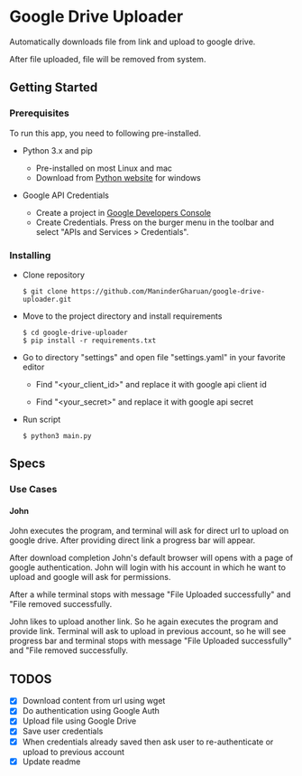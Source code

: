 # Google Drive Uploader

Automatically downloads file from link and upload to google drive.

After file uploaded, file will be removed from system.

## Getting Started

### Prerequisites

To run this app, you need to following pre-installed.

- Python 3.x and pip
  - Pre-installed on most Linux and mac
  - Download from [Python website](httpd://www.python.org/getit/) for windows

- Google API Credentials
  - Create a project in [Google Developers Console](https://console.cloud.google.com/)
  - Create Credentials. Press on the burger menu in the toolbar and select "APIs and Services > Credentials".

### Installing

- Clone repository

  ```
  $ git clone https://github.com/ManinderGharuan/google-drive-uploader.git
  ```

- Move to the project directory and install requirements

  ```
  $ cd google-drive-uploader
  $ pip install -r requirements.txt
  ```

- Go to directory "settings" and open file "settings.yaml" in your favorite editor
  - Find "<your_client_id>" and replace it with google api client id

  - Find "<your_secret>" and replace it with google api secret

- Run script

  ```
  $ python3 main.py
  ```

## Specs

### Use Cases

#### John

John executes the program, and terminal will ask for direct url to upload on google drive. After providing direct link a progress bar will appear.

After download completion John's default browser will opens with a page of google authentication. John will login with his account in which he want to upload and google will ask for permissions.

After a while terminal stops with message "File Uploaded successfully" and "File removed successfully.

John likes to upload another link. So he again executes the program and provide link. Terminal will ask to upload in previous account, so he will see progress bar and terminal stops with message "File Uploaded successfully" and "File removed successfully.

## TODOS

* [X] Download content from url using wget
* [X] Do authentication using Google Auth
* [X] Upload file using Google Drive
* [X] Save user credentials
* [X] When credentials already saved then ask user to re-authenticate or upload to previous account
* [X] Update readme